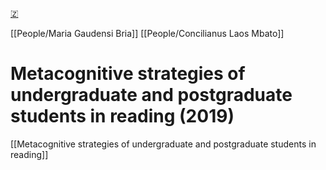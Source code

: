 [🇿](zotero://select/library/items/ZKWJ4D6G)

[[People/Maria Gaudensi Bria]] [[People/Concilianus Laos Mbato]] 
# Metacognitive strategies of undergraduate and postgraduate students in reading (2019)

[[Metacognitive strategies of undergraduate and postgraduate students in reading]]
